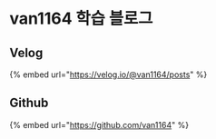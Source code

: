 # van1164 학습 블로그



## Velog

{% embed url="https://velog.io/@van1164/posts" %}

## Github

{% embed url="https://github.com/van1164" %}
